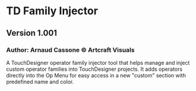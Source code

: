 # TD Family Injector
## Version 1.001
### Author: Arnaud Cassone © Artcraft Visuals
A TouchDesigner operator family injector tool that helps manage and inject custom operator families into TouchDesigner projects.
It adds operators directly into the Op Menu for easy access in a new "custom" section with predefined name and color.